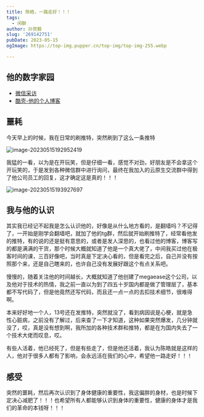 ```yaml
---
title: 陈皓，一路走好！！！
tags:
  - 闲聊
author: 孙贺毅
slug: '269142751'
pubDate: 2023-05-15
ogImage: https://top-img.pupper.cn/top-img/top-img-255.webp

---
```


## 他的数字家园

- [微信采访](https://mp.weixin.qq.com/s/wVz6HkNH_1sljr_tKxH9eg)
- [酷壳-他的个人博客](https://coolshell.cn/)

## 噩耗

今天早上的时候，我在日常的刷推特，突然刷到了这么一条推特

![image-20230515192952419](https://shyblog.oss-cn-beijing.aliyuncs.com/img/image-20230515192952419.png)

我猛的一看，以为是在开玩笑，但是仔细一看，感觉不对劲，好朋友是不会拿这个开玩笑的，于是发到各种微信群中进行询问，最终在我加入的云原生交流群中得到了他公司员工的回复，这才确定这是真的！！！

![image-20230515193927697](https://shyblog.oss-cn-beijing.aliyuncs.com/img/image-20230515193927697.png)

## 我与他的认识

其实我已经记不起我是怎么认识他的，好像是从什么地方看的，是翻墙吗？不记得了，一开始是刚学会翻墙吧，就加了他的tg群，然后就开始刷推特了，经常看他发的推特，有的说的还是挺有意思的，或者是发人深思的，也看过他的博客，博客写的都是满满的干货，那个时候大概就知道了他是一个真大佬了，中间我买过他在极客时间的课，三百好像吧，当时真是下定决心看的，但是看完之后，自己并没有按照那个来，还是自己瞎来的，也许自己没有发展好跟这个有点关系吧。

慢慢的，随着关注他的时间越长，大概就知道了他创建了megaease这个公司，以及他对于技术的热情，我之前一直以为到了四五十岁国内都是做了管理层了，基本都不写代码了，但是他竟然还写代码，而且还一点一点的去扣技术细节，很难得啊。

本来好好地一个人，13号还在发推特，突然就没了，看到病因说是心梗，就是急性心脏病，之前没有了解过，后来查了一下才知道，这种如果突然爆发，几分钟就没了，哎，真是没有想到啊，我所加的各种技术群和推特，都是在为国内失去了一个技术大佬而叹息，哎。

有些人活着，他已经死了，但是有些走了，但是他还活着，我认为陈皓就是这样的人，他对于很多人都有了影响，会永远活在我们的心中，希望他一路走好！！！

## 感受

突然的噩耗，然后再次认识到了身体健康的重要性，我这偏胖的身材，也是时候下定决心减肥了！！！也希望所有人都能够认识到身体的重要性，健康的身体才是我们的革命的本钱呀！！！

 
